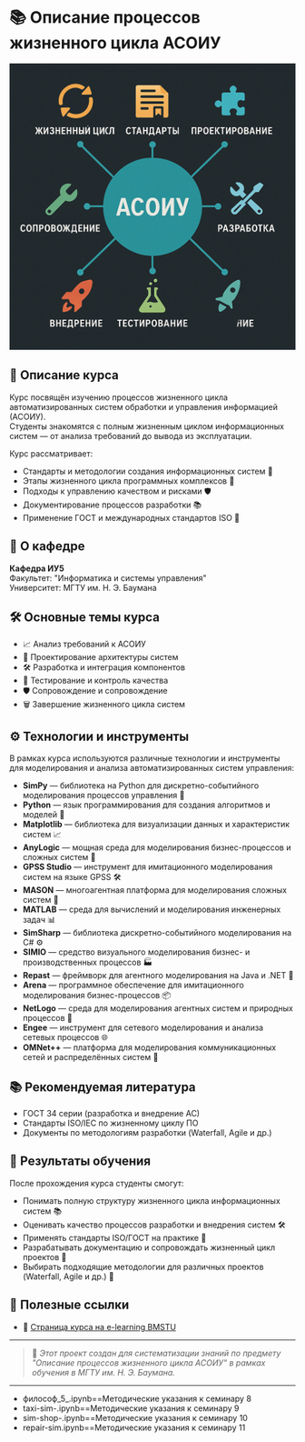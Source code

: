 # 📚 Описание процессов жизненного цикла АСОИУ

![АСОИУ](./assets/pic.png)

## 🚀 Описание курса
Курс посвящён изучению процессов жизненного цикла автоматизированных систем обработки и управления информацией (АСОИУ).  
Студенты знакомятся с полным жизненным циклом информационных систем — от анализа требований до вывода из эксплуатации.  

Курс рассматривает:
- Стандарты и методологии создания информационных систем 📜
- Этапы жизненного цикла программных комплексов 🔄
- Подходы к управлению качеством и рисками 🛡️
- Документирование процессов разработки 📚
- Применение ГОСТ и международных стандартов ISO 📏

## 🏫 О кафедре
**Кафедра ИУ5**  
Факультет: "Информатика и системы управления"  
Университет: МГТУ им. Н. Э. Баумана

## 🛠️ Основные темы курса
- 📈 Анализ требований к АСОИУ
- 🧩 Проектирование архитектуры систем
- 🛠️ Разработка и интеграция компонентов
- 🧪 Тестирование и контроль качества
- 🛡️ Сопровождение и сопровождение
- 🗑️ Завершение жизненного цикла систем

## ⚙️ Технологии и инструменты

В рамках курса используются различные технологии и инструменты для моделирования и анализа автоматизированных систем управления:

- **SimPy** — библиотека на Python для дискретно-событийного моделирования процессов управления 🔄
- **Python** — язык программирования для создания алгоритмов и моделей 🐍
- **Matplotlib** — библиотека для визуализации данных и характеристик систем 📈
- **AnyLogic** — мощная среда для моделирования бизнес-процессов и сложных систем 🏢
- **GPSS Studio** — инструмент для имитационного моделирования систем на языке GPSS 🛠️
- **MASON** — многоагентная платформа для моделирования сложных систем 🧩
- **MATLAB** — среда для вычислений и моделирования инженерных задач 📊
- **SimSharp** — библиотека дискретно-событийного моделирования на C# ⚙️
- **SIMIO** — средство визуального моделирования бизнес- и производственных процессов 🏭
- **Repast** — фреймворк для агентного моделирования на Java и .NET 👥
- **Arena** — программное обеспечение для имитационного моделирования бизнес-процессов 📦
- **NetLogo** — среда для моделирования агентных систем и природных процессов 🐾
- **Engee** — инструмент для сетевого моделирования и анализа сетевых процессов 🌐
- **OMNet++** — платформа для моделирования коммуникационных сетей и распределённых систем 📡


## 📚 Рекомендуемая литература
- ГОСТ 34 серии (разработка и внедрение АС)
- Стандарты ISO/IEC по жизненному циклу ПО
- Документы по методологиям разработки (Waterfall, Agile и др.)

## 🧠 Результаты обучения
После прохождения курса студенты смогут:
- Понимать полную структуру жизненного цикла информационных систем 📚
- Оценивать качество процессов разработки и внедрения систем 🛠️
- Применять стандарты ISO/ГОСТ на практике 🧩
- Разрабатывать документацию и сопровождать жизненный цикл проектов 📄
- Выбирать подходящие методологии для различных проектов (Waterfall, Agile и др.) 🚀

## 📎 Полезные ссылки
- 🔗 [Страница курса на e-learning BMSTU](https://e-learning.bmstu.ru/iu5/course/view.php?id=124)

---

> 📌 _Этот проект создан для систематизации знаний по предмету "Описание процессов жизненного цикла АСОИУ" в рамках обучения в МГТУ им. Н. Э. Баумана._

---




- философ_5_.ipynb==Методические указания к семинару 8
- taxi-sim-.ipynb==Методические указания к семинару 9 
- sim-shop-.ipynb==Методические указания к семинару 10
- repair-sim.ipynb==Методические указания к семинару 11